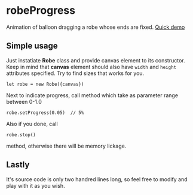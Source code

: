 # robeProgress
Animation of balloon dragging a robe whose ends are fixed.
[Quick demo](https://mycolaanikeiev.github.io/robe_progress/)

## Simple usage
Just instatiate **Robe** class and provide canvas element to its constructor. Keep in mind that **canvas** element should also have `width` and `height` attributes specified. Try to find sizes that works for you. 

    let robe = new Robe({canvas})
    
Next to indicate progress, call method which take as parameter range between 0-1.0

    robe.setProgress(0.05)  // 5%
    
Also if you done, call

    robe.stop()
    
method, otherwise there will be memory lickage.

## Lastly
It's source code is only two handred lines long, so feel free to modify and play with it as you wish. 
